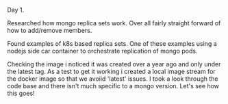 Day 1.

Researched how mongo replica sets work. Over all fairly straight forward of how to add/remove members. 

Found examples of k8s based replica sets. One of these examples using a nodejs side car container to orchestrate replication of mongo pods. 

Checking the image i noticed it was created over a year ago and only under the latest tag. As a test to get it working i created a local image stream for the docker image so that we avoiid 'latest' issues. I took a look through the code base and there isn't much specific to a mongo version. Let's see how this goes!

